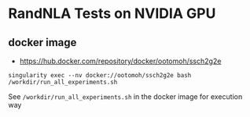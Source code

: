 # RandNLA Tests on NVIDIA GPU

## docker image
- https://hub.docker.com/repository/docker/ootomoh/ssch2g2e

```
singularity exec --nv docker://ootomoh/ssch2g2e bash /workdir/run_all_experiments.sh
```

See `/workdir/run_all_experiments.sh` in the docker image for execution way
